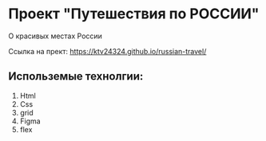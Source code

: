 # Проект "Путешествия по РОССИИ"

О красивых местах России

Ссылка на прект: https://ktv24324.github.io/russian-travel/

## Использемые технолгии:
1. Html
2. Css
3. grid
4. Figma
5. flex

